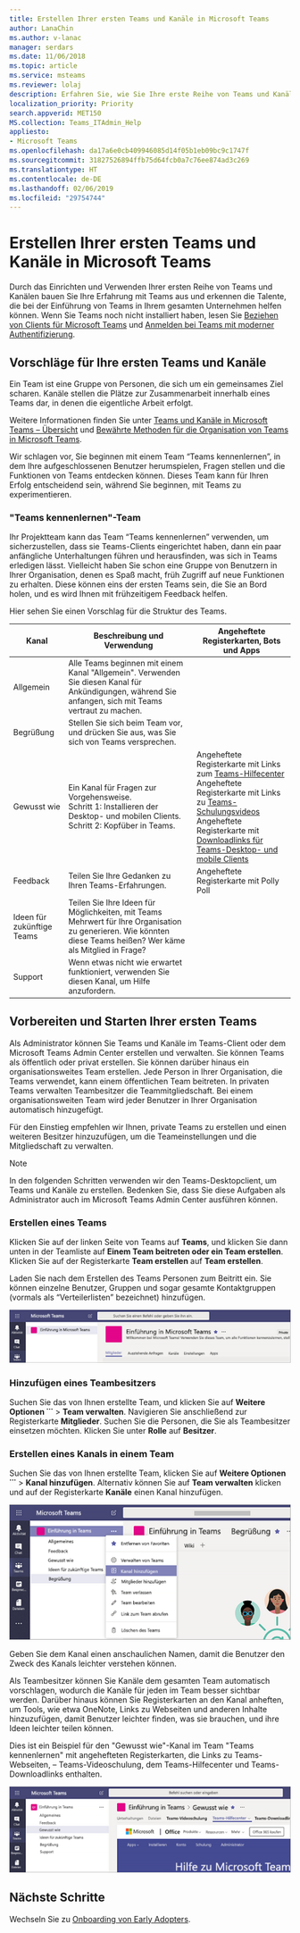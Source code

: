 ```yaml
---
title: Erstellen Ihrer ersten Teams und Kanäle in Microsoft Teams
author: LanaChin
ms.author: v-lanac
manager: serdars
ms.date: 11/06/2018
ms.topic: article
ms.service: msteams
ms.reviewer: lolaj
description: Erfahren Sie, wie Sie Ihre erste Reihe von Teams und Kanälen in Microsoft Teams erstellen.
localization_priority: Priority
search.appverid: MET150
MS.collection: Teams_ITAdmin_Help
appliesto:
- Microsoft Teams
ms.openlocfilehash: da17a6e0cb409946085d14f05b1eb09bc9c1747f
ms.sourcegitcommit: 31827526894ffb75d64fcb0a7c76ee874ad3c269
ms.translationtype: HT
ms.contentlocale: de-DE
ms.lasthandoff: 02/06/2019
ms.locfileid: "29754744"
---
```

# <a name="create-your-first-teams-and-channels-in-microsoft-teams"></a>Erstellen Ihrer ersten Teams und Kanäle in Microsoft Teams

Durch das Einrichten und Verwenden Ihrer ersten Reihe von Teams und Kanälen bauen Sie Ihre Erfahrung mit Teams aus und erkennen die Talente, die bei der Einführung von Teams in Ihrem gesamten Unternehmen helfen können. Wenn Sie Teams noch nicht installiert haben, lesen Sie [Beziehen von Clients für Microsoft Teams](get-clients.md) und [Anmelden bei Teams mit moderner Authentifizierung](sign-in-teams.md).

## <a name="suggestions-for-your-first-teams-and-channels"></a>Vorschläge für Ihre ersten Teams und Kanäle

 Ein Team ist eine Gruppe von Personen, die sich um ein gemeinsames Ziel scharen. Kanäle stellen die Plätze zur Zusammenarbeit innerhalb eines Teams dar, in denen die eigentliche Arbeit erfolgt. 

Weitere Informationen finden Sie unter [Teams und Kanäle in Microsoft Teams – Übersicht](teams-channels-overview.md) und [Bewährte Methoden für die Organisation von Teams in Microsoft Teams](best-practices-organizing.md).

 Wir schlagen vor, Sie beginnen mit einem Team “Teams kennenlernen”, in dem Ihre aufgeschlossenen Benutzer herumspielen, Fragen stellen und die Funktionen von Teams entdecken können. Dieses Team kann für Ihren Erfolg entscheidend sein, während Sie beginnen, mit Teams zu experimentieren. 

### <a name="get-to-know-teams-team"></a>"Teams kennenlernen"-Team
Ihr Projektteam kann das Team “Teams kennenlernen” verwenden, um sicherzustellen, dass sie Teams-Clients eingerichtet haben, dann ein paar anfängliche Unterhaltungen führen und herausfinden, was sich in Teams erledigen lässt. Vielleicht haben Sie schon eine Gruppe von Benutzern in Ihrer Organisation, denen es Spaß macht, früh Zugriff auf neue Funktionen zu erhalten. Diese können eins der ersten Teams sein, die Sie an Bord holen, und es wird Ihnen mit frühzeitigem Feedback helfen.

Hier sehen Sie einen Vorschlag für die Struktur des Teams.

| Kanal | Beschreibung und Verwendung | Angeheftete Registerkarten, Bots und Apps |
| ------------ | -------------------- | -------------------- |
| Allgemein | Alle Teams beginnen mit einem Kanal "Allgemein". Verwenden Sie diesen Kanal für Ankündigungen, während Sie anfangen, sich mit Teams vertraut zu machen. |  |
| Begrüßung | Stellen Sie sich beim Team vor, und drücken Sie aus, was Sie sich von Teams versprechen. |  |
| Gewusst wie | Ein Kanal für Fragen zur Vorgehensweise.</br>Schritt 1: Installieren der Desktop- und mobilen Clients.</br>Schritt 2: Kopfüber in Teams.| Angeheftete Registerkarte mit Links zum [Teams-Hilfecenter](https://support.office.com/teams)</br>Angeheftete Registerkarte mit Links zu [Teams-Schulungsvideos](https://support.office.com/article/microsoft-teams-video-training-4f108e54-240b-4351-8084-b1089f0d21d7)</br>Angeheftete Registerkarte mit [Downloadlinks für Teams-Desktop- und mobile Clients](https://teams.microsoft.com/downloads) |
| Feedback | Teilen Sie Ihre Gedanken zu Ihren Teams-Erfahrungen. | Angeheftete Registerkarte mit Polly Poll|
| Ideen für zukünftige Teams | Teilen Sie Ihre Ideen für Möglichkeiten, mit Teams Mehrwert für Ihre Organisation zu generieren. Wie könnten diese Teams heißen? Wer käme als Mitglied in Frage? ||
| Support | Wenn etwas nicht wie erwartet funktioniert, verwenden Sie diesen Kanal, um Hilfe anzufordern. ||

## <a name="get-your-first-teams-up-and-running"></a>Vorbereiten und Starten Ihrer ersten Teams
Als Administrator können Sie Teams und Kanäle im Teams-Client oder dem Microsoft Teams Admin Center erstellen und verwalten. Sie können Teams als öffentlich oder privat erstellen. Sie können darüber hinaus ein organisationsweites Team erstellen. Jede Person in Ihrer Organisation, die Teams verwendet, kann einem öffentlichen Team beitreten. In privaten Teams verwalten Teambesitzer die Teammitgliedschaft. Bei einem organisationsweiten Team wird jeder Benutzer in Ihrer Organisation automatisch hinzugefügt. 

Für den Einstieg empfehlen wir Ihnen, private Teams zu erstellen und einen weiteren Besitzer hinzuzufügen, um die Teameinstellungen und die Mitgliedschaft zu verwalten. 

> [!NOTE]
> In den folgenden Schritten verwenden wir den Teams-Desktopclient, um Teams und Kanäle zu erstellen. Bedenken Sie, dass Sie diese Aufgaben als Administrator auch im Microsoft Teams Admin Center ausführen können.

### <a name="create-a-team"></a>Erstellen eines Teams

Klicken Sie auf der linken Seite von Teams auf **Teams**, und klicken Sie dann unten in der Teamliste auf **Einem Team beitreten oder ein Team erstellen**. Klicken Sie auf der Registerkarte **Team erstellen** auf **Team erstellen**.

Laden Sie nach dem Erstellen des Teams Personen zum Beitritt ein. Sie können einzelne Benutzer, Gruppen und sogar gesamte Kontaktgruppen (vormals als “Verteilerlisten” bezeichnet) hinzufügen. 

![Team erstellen](media/get-started-with-teams-create-team.png "Screenshot eines “Teams kennenlernen”-Beispielteams mit Teamname und Beschreibung") 

### <a name="add-a-team-owner"></a>Hinzufügen eines Teambesitzers
Suchen Sie das von Ihnen erstellte Team, und klicken Sie auf **Weitere Optionen ˙˙˙** > **Team verwalten**. Navigieren Sie anschließend zur Registerkarte **Mitglieder**. Suchen Sie die Personen, die Sie als Teambesitzer einsetzen möchten. Klicken Sie unter **Rolle** auf **Besitzer**.

### <a name="create-a-channel-in-a-team"></a>Erstellen eines Kanals in einem Team
Suchen Sie das von Ihnen erstellte Team, klicken Sie auf **Weitere Optionen ˙˙˙** > **Kanal hinzufügen**. Alternativ können Sie auf **Team verwalten** klicken und auf der Registerkarte **Kanäle** einen Kanal hinzufügen. 

![Hinzufügen eines Kanals zu einem Team](media/get-started-with-teams-add-channel.png "Screenshot der Option “Kanal hinzufügen”, der Option “Team verwalten” und anderer Optionen, die nach dem Klicken auf “Weitere Optionen” in einem Team verfügbar sind") 

Geben Sie dem Kanal einen anschaulichen Namen, damit die Benutzer den Zweck des Kanals leichter verstehen können. 

Als Teambesitzer können Sie Kanäle dem gesamten Team automatisch vorschlagen, wodurch die Kanäle für jeden im Team besser sichtbar werden. Darüber hinaus können Sie Registerkarten an den Kanal anheften, um Tools, wie etwa OneNote, Links zu Webseiten und anderen Inhalte hinzuzufügen, damit Benutzer leichter finden, was sie brauchen, und ihre Ideen leichter teilen können.  

Dies ist ein Beispiel für den "Gewusst wie"-Kanal im Team "Teams kennenlernen" mit angehefteten Registerkarten, die Links zu Teams-Webseiten, &ndash; Teams-Videoschulung, dem Teams-Hilfecenter und Teams-Downloadlinks enthalten. 

![Anheften von Registerkarten an einen Kanal](media/get-started-with-teams-add-tabs.png "Screenshot von Tabs, die an das Beispielteam “Teams kennenlernen” angeheftet sind.") 

## <a name="next-steps"></a>Nächste Schritte
Wechseln Sie zu [Onboarding von Early Adopters](get-started-with-teams-onboard-early-adopters.md).
